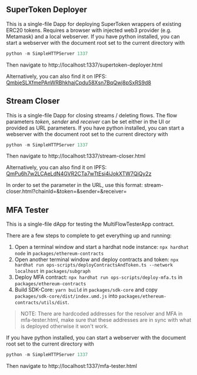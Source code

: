 ## SuperToken Deployer

This is a single-file Dapp for deploying SuperToken wrappers of existing ERC20 tokens.
Requires a browser with injected web3 provider (e.g. Metamask) and a local webserver.
If you have python installed, you can start a webserver with the document root set to the current directory with
```python
python -m SimpleHTTPServer 1337
```
Then navigate to http://localhost:1337/supertoken-deployer.html

Alternatively, you can also find it on IPFS: [QmbjeSLXfmePAnWRBhkhajCpdu58Xsn7BqQwj8pSxRS9d8](https://ipfs.io/ipfs/QmaCBCARcUthLcG1sNYC8SAE7okuDUZqbythvWuYozBpgC)

## Stream Closer

This is a single-file Dapp for closing streams / deleting flows.
The flow parameters _token_, _sender_ and _receiver_ can be set either in the UI or provided as URL parameters.
If you have python installed, you can start a webserver with the document root set to the current directory with
```python
python -m SimpleHTTPServer 1337
```

Then navigate to http://localhost:1337/stream-closer.html

Alternatively, you can also find it on IPFS: [QmPu6h7w2LCAeLdN4GVR2CTa7wTtEsi4iJokXTW7QiQy2z](https://ipfs.io/ipfs/QmPu6h7w2LCAeLdN4GVR2CTa7wTtEsi4iJokXTW7QiQy2z)

In order to set the parameter in the URL, use this format:
stream-closer.html?chainId=<chainId>&token=<tokenAddress>&sender=<senderAddress>&receiver=<receiverAddress>

## MFA Tester

This is a single-file dApp for testing the MultiFlowTesterApp contract.

There are a few steps to complete to get everything up and running:
1. Open a terminal window and start a hardhat node instance: `npx hardhat node` in `packages/ethereum-contracts`
2. Open another terminal window and deploy contracts and token: `npx hardhat run ops-scripts/deployContractsAndToken.ts --network localhost` in `packages/subgraph`
3. Deploy MFA contract: `npx hardhat run ops-scripts/deploy-mfa.ts` in `packages/ethereum-contracts`
4. Build SDK-Core: `yarn build` in `packages/sdk-core` and copy `packages/sdk-core/dist/index.umd.js` into `packages/ethereum-contracts/utils/dist`.

> NOTE: There are hardcoded addresses for the resolver and MFA in mfa-tester.html, make sure that these addresses are in sync with what is deployed otherwise it won't work.

If you have python installed, you can start a webserver with the document root set to the current directory with
```python
python -m SimpleHTTPServer 1337
```
Then navigate to http://localhost:1337/mfa-tester.html
